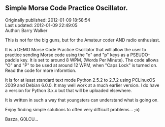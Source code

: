 ## Simple Morse Code Practice Oscillator.  
Originally published: 2012-01-09 18:58:54  
Last updated: 2012-01-09 22:49:05  
Author: Barry Walker  
  
This is not for the big guns, but for the Amateur coder AND radio enthusiast.

It is a DEMO Morse Code Practice Oscillator that will allow the user to practice
sending Morse code using the "o" and "p" keys as a PSEUDO-paddle key. It is set to
around 8 WPM, (Words Per Minute). The code allows "O" and "P" to be used at around
12 WPM, when "Caps Lock" is turned on. Read the code for more informtion.

It is for at least standard text mode Python 2.5.2 to 2.7.2 using PCLinuxOS 2009 and
Debian 6.0.0. It may well work at a much earlier version. I do have a version for
Python 3.x.x but that will be uploaded elsewhere.

It is written in such a way that youngsters can understand what is going on.

Enjoy finding simple solutions to often very difficult problems... ;o)

Bazza, G0LCU...
